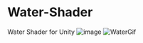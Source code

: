 # Water-Shader
Water Shader for Unity
![image](https://user-images.githubusercontent.com/50089794/213590898-fa043a3b-2436-4e77-8c08-623fe4546f09.png)
![WaterGif](https://user-images.githubusercontent.com/50089794/213591989-ea31c595-d3cf-4fd0-80d1-87b1d3901b49.gif)
